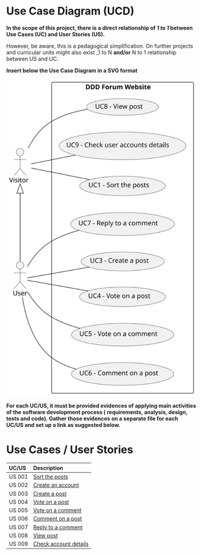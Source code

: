 # Use Case Diagram (UCD)

**In the scope of this project, there is a direct relationship of _1 to 1_ between Use Cases (UC) and User Stories (US).**

However, be aware, this is a pedagogical simplification. On further projects and curricular units might also exist _1 to
N **and/or** N to 1 relationship between US and UC.

**Insert below the Use Case Diagram in a SVG format**

![Use Case Diagram](svg/use-case-diagram.svg)

**For each UC/US, it must be provided evidences of applying main activities of the software development process (
requirements, analysis, design, tests and code). Gather those evidences on a separate file for each UC/US and set up a
link as suggested below.**

# Use Cases / User Stories

| UC/US  | Description                                    |
| :----- | :--------------------------------------------- |
| US 001 | [Sort the posts](../../us001/readme.md)        |
| US 002 | [Create an account](../../us002/readme.md)     |
| US 003 | [Create a post](../../us003/readme.md)         |
| US 004 | [Vote on a post](../../us004/readme.md)        |
| US 005 | [Vote on a comment](../../us005/readme.md)     |
| US 006 | [Comment on a post](../../us006/readme.md)     |
| US 007 | [Reply to a comment](../../us007/readme.md)    |
| US 008 | [View post](../../us008/readme.md)             |
| US 009 | [Check account details](../../us009/readme.md) |

